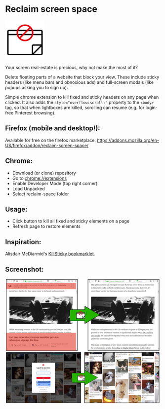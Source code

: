 # Reclaim screen space 

![logo](images/reclaim-screen-128.png) 

Your screen real-estate is precious, why not make the most of it? 

Delete floating parts of a website that block your view. These include sticky headers (like menu bars and obnoxious ads) and full-screen modals (like popups asking you to sign up).

Simple chrome extension to kill fixed and sticky headers on any page when clicked. It also adds the `style="overflow:scroll;"` property to the `<body>` tag, so that when lightboxes are killed, scrolling can resume (e.g. for login-free Pinterest browsing).

## Firefox (mobile and desktop!):
Available for free on the firefox marketplace:
https://addons.mozilla.org/en-US/firefox/addon/reclaim-screen-space/

## Chrome:
* Download (or clone) repository
* Go to [chrome://extensions](chrome://extensions)
* Enable Developer Mode (top right corner)
* Load Unpacked
* Select reclaim-space folder

## Usage:
* Click button to kill all fixed and sticky elements on a page
* Refresh page to restore elements

## Inspiration:
Alisdair McDiarmid's [KillSticky bookmarklet](https://alisdair.mcdiarmid.org/kill-sticky-headers/).

## Screenshot:
![screenshot showing functionality on medium.com and pinterest.com](images/screenshots-01.png)
